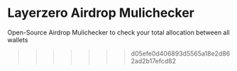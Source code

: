 # Layerzero Airdrop Mulichecker

Open-Source Airdrop Mulichecker to check your total allocation between all wallets

> > > > > > > d05efe0d406893d5565a18e2d862ad2b17efcd82
